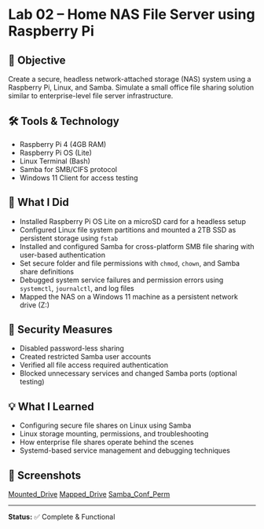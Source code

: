 # Lab 02 – Home NAS File Server using Raspberry Pi

## 🧠 Objective
Create a secure, headless network-attached storage (NAS) system using a Raspberry Pi, Linux, and Samba. Simulate a small office file sharing solution similar to enterprise-level file server infrastructure.

## 🛠️ Tools & Technology
- Raspberry Pi 4 (4GB RAM)
- Raspberry Pi OS (Lite)
- Linux Terminal (Bash)
- Samba for SMB/CIFS protocol
- Windows 11 Client for access testing

## 🧪 What I Did
- Installed Raspberry Pi OS Lite on a microSD card for a headless setup
- Configured Linux file system partitions and mounted a 2TB SSD as persistent storage using `fstab`
- Installed and configured Samba for cross-platform SMB file sharing with user-based authentication
- Set secure folder and file permissions with `chmod`, `chown`, and Samba share definitions
- Debugged system service failures and permission errors using `systemctl`, `journalctl`, and log files
- Mapped the NAS on a Windows 11 machine as a persistent network drive (Z:)

## 🔐 Security Measures
- Disabled password-less sharing
- Created restricted Samba user accounts
- Verified all file access required authentication
- Blocked unnecessary services and changed Samba ports (optional testing)

## 💡 What I Learned
- Configuring secure file shares on Linux using Samba
- Linux storage mounting, permissions, and troubleshooting
- How enterprise file shares operate behind the scenes
- Systemd-based service management and debugging techniques

## 📸 Screenshots
[Mounted_Drive](screenshot1-nas.png)
[Mapped_Drive](screenshot2-nas.png)
[Samba_Conf_Perm](screenshot3-nas.png)

---

**Status:** ✅ Complete & Functional  

